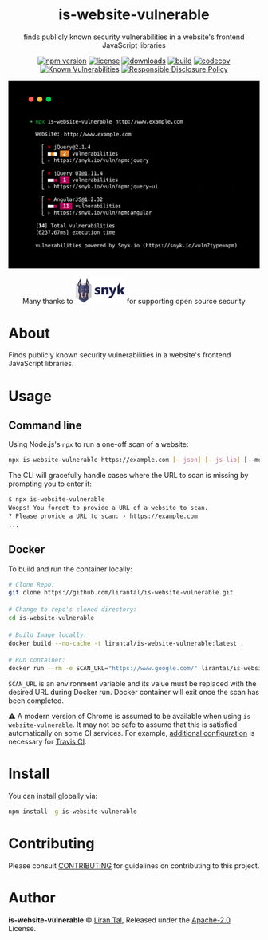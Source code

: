 <p align="center"><h1 align="center">
  is-website-vulnerable
</h1>

<p align="center">
  finds publicly known security vulnerabilities in a website's frontend JavaScript libraries
</p>

<p align="center">
  <a href="https://www.npmjs.org/package/is-website-vulnerable"><img src="https://badgen.net/npm/v/is-website-vulnerable" alt="npm version"/></a>
  <a href="https://www.npmjs.org/package/is-website-vulnerable"><img src="https://badgen.net/npm/license/is-website-vulnerable" alt="license"/></a>
  <a href="https://www.npmjs.org/package/is-website-vulnerable"><img src="https://badgen.net/npm/dt/is-website-vulnerable" alt="downloads"/></a>
  <a href="https://github.com/lirantal/is-website-vulnerable/actions?workflow=CI"><img src="https://github.com/lirantal/is-website-vulnerable/workflows/CI/badge.svg" alt="build"/></a>
  <a href="https://codecov.io/gh/lirantal/is-website-vulnerable"><img src="https://badgen.net/codecov/c/github/lirantal/is-website-vulnerable" alt="codecov"/></a>
  <a href="https://snyk.io/test/github/lirantal/is-website-vulnerable"><img src="https://snyk.io/test/github/lirantal/is-website-vulnerable/badge.svg" alt="Known Vulnerabilities"/></a>
  <a href="./SECURITY.md"><img src="https://img.shields.io/badge/Security-Responsible%20Disclosure-yellow.svg" alt="Responsible Disclosure Policy" /></a>
</p>

<p align="center">
  <img src="./.github/is-website-vulnerable-logo.png" alt="Screenshot of npm module called is website vulnerable that detects security vulnerabilities in websites based on Snyk database" />
  <p align="center">
  	<p align="center">Many thanks to <a href="https://snyk.io"><img src="./.github/snyk-logo.png" width="100"></a> for supporting open source security</p>
</p>


</p>


# About

Finds publicly known security vulnerabilities in a website's frontend JavaScript libraries.

# Usage

## Command line

Using Node.js's `npx` to run a one-off scan of a website:

```bash
npx is-website-vulnerable https://example.com [--json] [--js-lib] [--mobile|--desktop] [--chromePath] [--cookie] [--token]
```

The CLI will gracefully handle cases where the URL to scan is missing by prompting you to enter it:

```bash
$ npx is-website-vulnerable
Woops! You forgot to provide a URL of a website to scan.
? Please provide a URL to scan: › https://example.com
...
```

## Docker

To build and run the container locally:

```bash
# Clone Repo:
git clone https://github.com/lirantal/is-website-vulnerable.git

# Change to repo's cloned directory:
cd is-website-vulnerable

# Build Image locally:
docker build --no-cache -t lirantal/is-website-vulnerable:latest .

# Run container:
docker run --rm -e SCAN_URL="https://www.google.com/" lirantal/is-website-vulnerable:latest
```

`SCAN_URL` is an environment variable and its value must be replaced with the desired URL during Docker run. Docker container will exit once the scan has been completed.

:warning: A modern version of Chrome is assumed to be available when using `is-website-vulnerable`. It may not be safe to assume that this is satisfied automatically on some CI services. For example, [additional configuration](https://docs.travis-ci.com/user/chrome#selecting-a-chrome-version) is necessary for [Travis CI](https://travis-ci.com/).

# Install

You can install globally via:

```bash
npm install -g is-website-vulnerable
```

# Contributing

Please consult [CONTRIBUTING](./CONTRIBUTING.md) for guidelines on contributing to this project.

# Author

**is-website-vulnerable** © [Liran Tal](https://github.com/lirantal), Released under the [Apache-2.0](./LICENSE) License.
